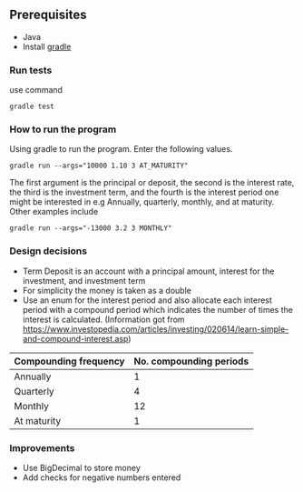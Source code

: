 
## Prerequisites
- Java
- Install [gradle](https://gradle.org/install/)

### Run tests
use command

`gradle test`

### How to run the program

Using gradle to run the program. Enter the following values.

`gradle run --args="10000 1.10 3 AT_MATURITY"`  

The first argument is the principal or deposit, the second is the interest rate, the third is the investment term, and the fourth
is the interest period one might be interested in e.g Annually, quarterly, monthly, and at maturity.
Other examples include

`gradle run --args="-13000 3.2 3 MONTHLY"`

### Design decisions

- Term Deposit is an account with a principal amount, interest for the investment, and investment term
- For simplicity the money is taken as a double
- Use an enum for the interest period and also allocate each interest period with a compound period which indicates the
number of times the interest is calculated. (Information got from https://www.investopedia.com/articles/investing/020614/learn-simple-and-compound-interest.asp)

| Compounding frequency | No. compounding periods |
|----------------------|-------------------------|
| Annually             | 1                       |
| Quarterly            | 4                       |
| Monthly              | 12                      |
| At maturity          | 1                      |


### Improvements
- Use BigDecimal to store money
- Add checks for negative numbers entered